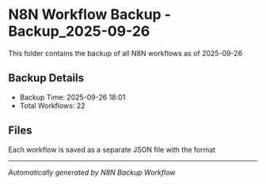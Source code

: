 # N8N Workflow Backup -Backup_2025-09-26

This folder contains the backup of all N8N workflows as of 2025-09-26

## Backup Details
- Backup Time: 2025-09-26 18:01
- Total Workflows: 22

## Files
Each workflow is saved as a separate JSON file with the format

---
*Automatically generated by N8N Backup Workflow*